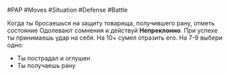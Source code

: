 #PAP #Moves #Situation #Defense #Battle

Когда ты бросаешься на защиту товарища, получившего рану, отметь состояние Одолевают сомнения и действуй **Непреклонно**. При успехе ты принимаешь удар на себя. 
На 10+ сумел отразить его. 
На 7-9 выбери одно: 
- Ты пострадал и оглушен
- Ты получаешь рану